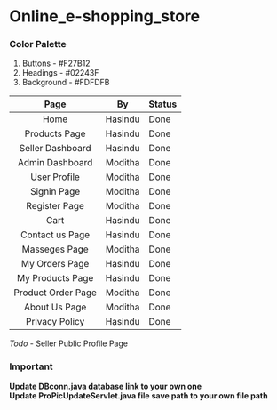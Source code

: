 # Online_e-shopping_store

### Color Palette

1. Buttons - #F27B12
2. Headings - #02243F
3. Background - #FDFDFB

|        Page        |    By   | Status |
|:------------------:|:-------:|--------|
| Home               | Hasindu | Done   |
| Products Page      | Hasindu | Done   |
| Seller Dashboard   | Hasindu | Done   |
| Admin Dashboard    | Moditha | Done   |
| User Profile       | Moditha | Done   |
| Signin Page        | Moditha | Done   |
| Register Page      | Moditha | Done   |
| Cart               | Hasindu | Done   |
| Contact us Page    | Hasindu | Done   |
| Masseges Page      | Moditha | Done   |
| My Orders Page     | Hasindu | Done   |
| My Products Page   | Hasindu | Done   |
| Product Order Page | Moditha | Done   |
| About Us Page      | Moditha | Done   |
| Privacy Policy     | Hasindu | Done   |

_Todo_ - Seller Public Profile Page
### Important
**Update DBconn.java database link to your own one** <br>
**Update ProPicUpdateServlet.java file save path to your own file path**
